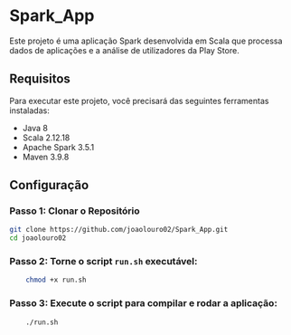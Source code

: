 # Spark_App

Este projeto é uma aplicação Spark desenvolvida em Scala que processa dados de aplicações e a análise de utilizadores da Play Store.

## Requisitos

Para executar este projeto, você precisará das seguintes ferramentas instaladas:

- Java 8
- Scala 2.12.18
- Apache Spark 3.5.1
- Maven 3.9.8

## Configuração

### Passo 1: Clonar o Repositório

```sh
git clone https://github.com/joaolouro02/Spark_App.git
cd joaolouro02
```

### Passo 2: Torne o script `run.sh` executável:

```sh
    chmod +x run.sh
```

### Passo 3: Execute o script para compilar e rodar a aplicação:

```sh
    ./run.sh
```

